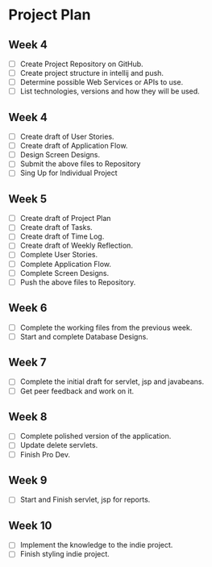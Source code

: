 # Project Plan

## Week 4
- [ ] Create Project Repository on GitHub.
- [ ] Create project structure in intellij and push.
- [ ] Determine possible Web Services or APIs to use.
- [ ] List technologies, versions and how they will be used.

## Week 4
- [ ] Create draft of User Stories.
- [ ] Create draft of Application Flow.
- [ ] Design Screen Designs.
- [ ] Submit the above files to Repository
- [ ] Sing Up for Individual Project

## Week 5 
- [ ] Create draft of Project Plan
- [ ] Create draft of Tasks.
- [ ] Create draft of Time Log.
- [ ] Create draft of Weekly Reflection.
- [ ] Complete User Stories.
- [ ] Complete Application Flow.
- [ ] Complete Screen Designs.
- [ ] Push the above files to Repository.

## Week 6
- [ ] Complete the working files from the previous week.
- [ ] Start and complete Database Designs.

## Week 7
- [ ] Complete the initial draft for servlet, jsp and javabeans.
- [ ] Get peer feedback and work on it.

## Week 8 
- [ ] Complete polished version of the application.
- [ ] Update delete servlets.
- [ ] Finish Pro Dev.

## Week 9
- [ ] Start and Finish servlet, jsp for reports.

## Week 10
- [ ] Implement the knowledge to the indie project.
- [ ] Finish styling indie project.